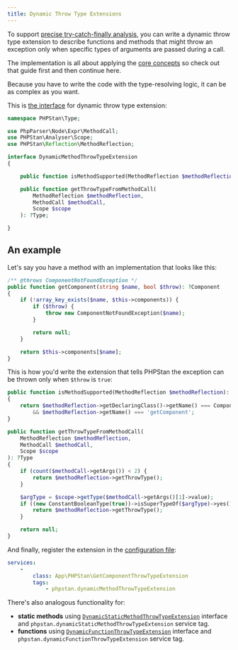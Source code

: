 ```yaml
---
title: Dynamic Throw Type Extensions
---
```


To support [precise try-catch-finally analysis](/blog/precise-try-catch-finally-analysis), you can write a dynamic throw type extension to describe functions and methods that might throw an exception only when specific types of arguments are passed during a call.

The implementation is all about applying the [core concepts](/developing-extensions/core-concepts) so check out that guide first and then continue here.

Because you have to write the code with the type-resolving logic, it can be as complex as you want.

This is [the interface](https://apiref.phpstan.org/1.12.x/PHPStan.Type.DynamicMethodThrowTypeExtension.html) for dynamic throw type extension:

```php
namespace PHPStan\Type;

use PhpParser\Node\Expr\MethodCall;
use PHPStan\Analyser\Scope;
use PHPStan\Reflection\MethodReflection;

interface DynamicMethodThrowTypeExtension
{

	public function isMethodSupported(MethodReflection $methodReflection): bool;

	public function getThrowTypeFromMethodCall(
		MethodReflection $methodReflection,
		MethodCall $methodCall,
		Scope $scope
	): ?Type;

}
```

An example
----------------

Let's say you have a method with an implementation that looks like this:

```php
/** @throws ComponentNotFoundException */
public function getComponent(string $name, bool $throw): ?Component
{
	if (!array_key_exists($name, $this->components)) {
		if ($throw) {
			throw new ComponentNotFoundException($name);
		}

		return null;
	}

	return $this->components[$name];
}
```

This is how you'd write the extension that tells PHPStan the exception can be thrown only when `$throw` is `true`:

```php
public function isMethodSupported(MethodReflection $methodReflection): bool
{
	return $methodReflection->getDeclaringClass()->getName() === ComponentContainer::class
		&& $methodReflection->getName() === 'getComponent';
}

public function getThrowTypeFromMethodCall(
	MethodReflection $methodReflection,
	MethodCall $methodCall,
	Scope $scope
): ?Type
{
	if (count($methodCall->getArgs()) < 2) {
		return $methodReflection->getThrowType();
	}

	$argType = $scope->getType($methodCall->getArgs()[1]->value);
	if ((new ConstantBooleanType(true))->isSuperTypeOf($argType)->yes()) {
		return $methodReflection->getThrowType();
	}

	return null;
}
```

And finally, register the extension in the [configuration file](/config-reference):

```yaml
services:
	-
		class: App\PHPStan\GetComponentThrowTypeExtension
		tags:
			- phpstan.dynamicMethodThrowTypeExtension
```

There's also analogous functionality for:

* **static methods** using [`DynamicStaticMethodThrowTypeExtension`](https://apiref.phpstan.org/1.12.x/PHPStan.Type.DynamicStaticMethodThrowTypeExtension.html) interface and `phpstan.dynamicStaticMethodThrowTypeExtension` service tag.
* **functions** using [`DynamicFunctionThrowTypeExtension`](https://apiref.phpstan.org/1.12.x/PHPStan.Type.DynamicFunctionThrowTypeExtension.html) interface and `phpstan.dynamicFunctionThrowTypeExtension` service tag.
